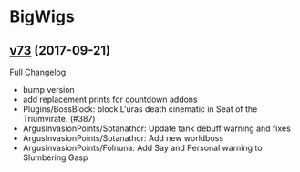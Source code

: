 # BigWigs

## [v73](https://github.com/BigWigsMods/BigWigs/tree/v73) (2017-09-21)
[Full Changelog](https://github.com/BigWigsMods/BigWigs/compare/v72.1...v73)

- bump version  
- add replacement prints for countdown addons  
- Plugins/BossBlock: block L'uras death cinematic in Seat of the Triumvirate. (#387)  
- ArgusInvasionPoints/Sotanathor: Update tank debuff warning and fixes  
- ArgusInvasionPoints/Sotanathor: Add new worldboss  
- ArgusInvasionPoints/Folnuna: Add Say and Personal warning to Slumbering Gasp  
